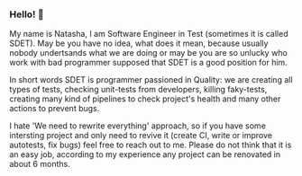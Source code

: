 ### Hello! 👋

My name is Natasha, I am Software Engineer in Test (sometimes it is called SDET). May be you have no idea, what does it mean, because usually nobody undertsands what we are doing or may be you are so unlucky who work with bad programmer supposed that SDET is a good position for him. 

In short words SDET is programmer passioned in Quality: we are creating all types of tests, checking unit-tests from developers, killing faky-tests, creating many kind of pipelines to check project's health and many other actions to prevent bugs. 

I hate 'We need to rewrite everything' approach, so if you have some intersting project and only need to revive it (create CI, write or improve autotests, fix bugs) feel free to reach out to me. Please do not think that it is an easy job, according to my experience any project can be renovated in about 6 months. 
